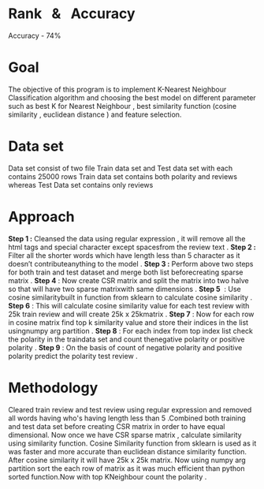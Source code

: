 # Rank ​ ​ & ​ ​ Accuracy

Accuracy​ ​-​ ​74%

# Goal

The objective of this program is to implement K-Nearest Neighbour Classification
algorithm and choosing the best model on different parameter such as best K for
Nearest Neighbour , best similarity function (cosine similarity , euclidean distance ) and
feature​ ​selection​ ​.

# Data set

Data set consist of two file Train data set and Test data set with each contains 25000
rows
Train data set contains both polarity and reviews whereas Test Data set contains only
reviews

# Approach

**Step 1 :** Cleansed the data using regular expression , it will remove all the html tags
and​ ​special​ ​character​ ​except​ ​spaces​ ​from​ ​the​ ​review​ ​text​ ​.
**Step 2 :** Filter all the shorter words which have length less than 5 character as it doesn’t
contribute​ ​anything​ ​to​ ​the​ ​model​ ​.
**Step 3 :** Perform above two steps for both train and test dataset and merge both list
before​ ​creating​ ​sparse​ ​matrix​ ​.
**Step 4** : Now create CSR matrix and split the matrix into two halve so that will have two
sparse​ ​matrix​ ​with​ ​same​ ​dimensions​ ​.
**Step​ 5** ​ ​:​ ​Use​ ​cosine​ ​similarity​ ​built​ ​in​ ​function​ ​from​ ​sklearn​ ​to​ ​calculate​ ​cosine​ ​similarity​ ​.
**Step 6** : This will calculate cosine similarity value for each test review with 25k train
review​ ​and​ ​will​ ​create​ ​25k​ ​x​ ​25k​ ​matrix​ ​.
**Step 7** : Now for each row in cosine matrix find top k similarity value and store their
indices​ ​in​ ​the​ ​list​ ​using​ ​numpy​ ​arg​ ​partition​ ​.
**Step 8** : For each index from top index list check the polarity in the traindata set and
count​ ​the​ ​negative​ ​polarity​ ​or​ ​positive​ ​polarity​ ​.
**Step 9** : On the basis of count of negative polarity and positive polarity predict the
polarity​ ​test​ ​review​ ​.

# Methodology

Cleared train review and test review using regular expression and removed all words
having who's having length less than 5 .Combined both training and test data set before
creating CSR matrix in order to have equal dimensional. Now once we have CSR
sparse matrix , calculate similarity using similarity function. Cosine Similarity function
from sklearn is used as it was faster and more accurate than euclidean distance
similarity function. After cosine similarity it will have 25k x 25k matrix. Now using numpy
arg partition sort the each row of matrix as it was much efficient than python sorted
 function.Now​ ​with​ ​top​ ​K​ ​Neighbour​ ​count​ ​the​ ​polarity​ ​.



